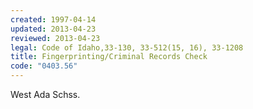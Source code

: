 ```yaml
---
created: 1997-04-14
updated: 2013-04-23
reviewed: 2013-04-23
legal: Code of Idaho,33-130, 33-512(15, 16), 33-1208
title: Fingerprinting/Criminal Records Check
code: "0403.56"
---
```


West Ada Schss.

